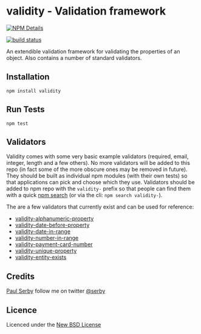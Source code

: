 # validity - Validation framework

[![NPM Details](https://nodei.co/npm/validity.png?stars&downloads)](https://npmjs.org/package/validity)

[![build status](https://api.travis-ci.org/serby/validity.png)](http://travis-ci.org/serby/validity)

An extendible validation framework for validating the properties of an object. Also contains a number of standard validators.

## Installation

    npm install validity

## Run Tests

    npm test

## Validators

Validity comes with some very basic example validators (required, email, integer, length and a few others). No more validators
will be added to this repo (in fact some of the more obscure ones may be removed in future). They should be built as individual
npm modules (with their own tests) so that applications can pick and choose which they use. Validators should be added to npm
repo with the `validity-` prefix so that people can find them with a quick [npm search](https://npmjs.org/search?q=validity-)
(or via the cli: `npm search validity-`).

The are a few validators that currently exist and can be used for reference:

- [validity-alphanumeric-property](https://npmjs.org/package/validity-alphanumeric-property)
- [validity-date-before-property](https://npmjs.org/package/validity-date-before-property)
- [validity-date-in-range](https://npmjs.org/package/validity-date-in-range)
- [validity-number-in-range](https://npmjs.org/package/validity-number-in-range)
- [validity-payment-card-number](https://npmjs.org/package/validity-payment-card-number)
- [validity-unique-property](https://npmjs.org/package/validity-unique-property)
- [validity-entity-exists](https://npmjs.org/package/validity-entity-exists)

## Credits
[Paul Serby](https://github.com/serby/) follow me on twitter [@serby](http://twitter.com/serby)

## Licence
Licenced under the [New BSD License](http://opensource.org/licenses/bsd-license.php)
